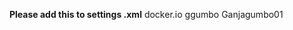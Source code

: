 **Please add this to settings .xml**
<localRepository/>
    <interactiveMode/>
    <usePluginRegistry/>
    <offline/>
    <pluginGroups/>
    <servers>
        <server>
            <id>docker.io</id>
            <username>ggumbo</username>
            <password>Ganjagumbo01</password>
        </server>
    </servers>
    <mirrors/>
    <proxies/>
    <profiles/>
    <activeProfiles/>
